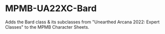 # MPMB-UA22XC-Bard
Adds the Bard class &amp; its subclasses from "Unearthed Arcana 2022: Expert Classes" to the MPMB Character Sheets.
